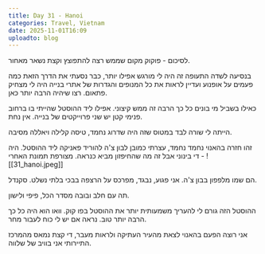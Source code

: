 ```yaml
---
title: Day 31 - Hanoi
categories: Travel, Vietnam
date: 2025-11-01T16:09
uploadto: blog
---
```

לסיכום - פוקוק מקום שממש רצה להתפוצץ וקצת נשאר מאחור.

בנסיעה לשדה התעופה זה היה לי מורגש אפילו יותר, כבר נסעתי את הדרך הזאת כמה פעמים על אופנוע ועדיין לראות את כל המנופים והגדרות של אתרי בנייה היה לי מצחיק פתאום. רצו שיהיה הרבה יותר כאן.

כאילו בשביל מי בונים כל כך הרבה זה ממש קיצוני. אפילו ליד ההוסטל שהייתי בו ברחוב פנימי קטן יש שני פרוייקטים של בנייה. אין נחת.

הייתה לי שורה לבד במטוס שזה היה שדרוג נחמד, טיסה קלילה ויאללה מסיבה.

זהו חזרה בהאנוי נחמד נחמד, עצרתי כמובן לבון צ'ה להוריד פאניקה ליד ההוסטל. היה די בינוני אבל זה מה שהחיפזון מביא כנראה. מצורפת תמונת האחרי -
![[31_hanoi.jpeg]]

הם שמו מלפפון בבון צ'ה. אני פגוע, נבגד, מפרכס על הרצפה בבכי בלתי נשלט. סקנדל.

תה עם חלב ובובה מסדר הכל, פיפי ולישון.

ההוסטל הזה גורם לי להעריך משמעותית יותר את ההוסטל בפו קוק. וואו הוא היה כל כך הרבה יותר טוב. נראה אם יש לי כוח לעבור מחר.

אני רוצה הפעם בהאנוי לצאת מהעיר העתיקה ולראות מעבר, די קצת נמאס מהמרכז התיירותי אני בוויב של שלווה.